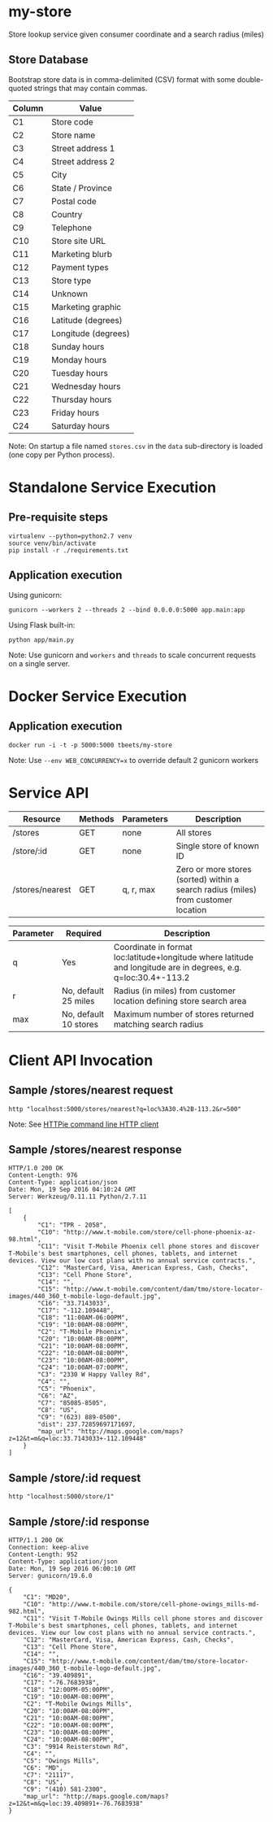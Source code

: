 # my-store

Store lookup service given consumer coordinate and a search radius (miles)

## Store Database

Bootstrap store data is in comma-delimited (CSV) format with some double-quoted strings that may contain commas.

| Column | Value |
| ------ | ----- |
| C1 | Store code |
| C2 | Store name |
| C3 | Street address 1 |
| C4 | Street address 2 |
| C5 | City |
| C6 | State / Province |
| C7 | Postal code |
| C8 | Country |
| C9 | Telephone |
| C10 | Store site URL |
| C11 | Marketing blurb |
| C12 | Payment types |
| C13 | Store type |
| C14 | Unknown |
| C15 | Marketing graphic |
| C16 | Latitude (degrees) |
| C17 | Longitude (degrees) |
| C18 | Sunday hours |
| C19 | Monday hours |
| C20 | Tuesday hours |
| C21 | Wednesday hours |
| C22 | Thursday hours |
| C23 | Friday hours |
| C24 | Saturday hours |

Note: On startup a file named `stores.csv` in the `data` sub-directory is loaded (one copy per Python process). 

# Standalone Service Execution

## Pre-requisite steps

    virtualenv --python=python2.7 venv
    source venv/bin/activate
    pip install -r ./requirements.txt

## Application execution

Using gunicorn:

    gunicorn --workers 2 --threads 2 --bind 0.0.0.0:5000 app.main:app

Using Flask built-in:

    python app/main.py
    
Note: Use gunicorn and `workers` and `threads` to scale concurrent requests on a single server. 

# Docker Service Execution

## Application execution

    docker run -i -t -p 5000:5000 tbeets/my-store

Note: Use `--env WEB_CONCURRENCY=x` to override default 2 gunicorn workers

# Service API

| Resource | Methods | Parameters | Description |
| -------- | ------- | ----------- | ---------- |
| /stores  | GET     | none | All stores |
| /store/:id | GET   | none | Single store of known ID |
| /stores/nearest | GET | q, r, max | Zero or more stores (sorted) within a search radius (miles) from customer location 

| Parameter | Required | Description |
| --------- | -------- | ----------- |
| q | Yes | Coordinate in format loc:latitude+longitude where latitude and longitude are in degrees, e.g. q=loc:30.4+-113.2 |
| r | No, default 25 miles | Radius (in miles) from customer location defining store search area 
| max | No, default 10 stores | Maximum number of stores returned matching search radius |

# Client API Invocation

##  Sample /stores/nearest request


    http "localhost:5000/stores/nearest?q=loc%3A30.4%2B-113.2&r=500"

Note: See [HTTPie command line HTTP client](https://httpie.org/)

## Sample /stores/nearest response

    HTTP/1.0 200 OK
    Content-Length: 976
    Content-Type: application/json
    Date: Mon, 19 Sep 2016 04:10:24 GMT
    Server: Werkzeug/0.11.11 Python/2.7.11
    
    [
        {
            "C1": "TPR - 2058",
            "C10": "http://www.t-mobile.com/store/cell-phone-phoenix-az-98.html",
            "C11": "Visit T-Mobile Phoenix cell phone stores and discover T-Mobile's best smartphones, cell phones, tablets, and internet devices. View our low cost plans with no annual service contracts.",
            "C12": "MasterCard, Visa, American Express, Cash, Checks",
            "C13": "Cell Phone Store",
            "C14": "",
            "C15": "http://www.t-mobile.com/content/dam/tmo/store-locator-images/440_360_t-mobile-logo-default.jpg",
            "C16": "33.7143033",
            "C17": "-112.109448",
            "C18": "11:00AM-06:00PM",
            "C19": "10:00AM-08:00PM",
            "C2": "T-Mobile Phoenix",
            "C20": "10:00AM-08:00PM",
            "C21": "10:00AM-08:00PM",
            "C22": "10:00AM-08:00PM",
            "C23": "10:00AM-08:00PM",
            "C24": "10:00AM-07:00PM",
            "C3": "2330 W Happy Valley Rd",
            "C4": "",
            "C5": "Phoenix",
            "C6": "AZ",
            "C7": "85085-8505",
            "C8": "US",
            "C9": "(623) 889-0500",
            "dist": 237.72859697171697,
            "map_url": "http://maps.google.com/maps?z=12&t=m&q=loc:33.7143033+-112.109448"
        }
    ]

## Sample /store/:id request

    http "localhost:5000/store/1"
    
## Sample /store/:id response
    HTTP/1.1 200 OK
    Connection: keep-alive
    Content-Length: 952
    Content-Type: application/json
    Date: Mon, 19 Sep 2016 06:00:10 GMT
    Server: gunicorn/19.6.0
    
    {
        "C1": "MD20",
        "C10": "http://www.t-mobile.com/store/cell-phone-owings_mills-md-982.html",
        "C11": "Visit T-Mobile Owings Mills cell phone stores and discover T-Mobile's best smartphones, cell phones, tablets, and internet devices. View our low cost plans with no annual service contracts.",
        "C12": "MasterCard, Visa, American Express, Cash, Checks",
        "C13": "Cell Phone Store",
        "C14": "",
        "C15": "http://www.t-mobile.com/content/dam/tmo/store-locator-images/440_360_t-mobile-logo-default.jpg",
        "C16": "39.409891",
        "C17": "-76.7683938",
        "C18": "12:00PM-05:00PM",
        "C19": "10:00AM-08:00PM",
        "C2": "T-Mobile Owings Mills",
        "C20": "10:00AM-08:00PM",
        "C21": "10:00AM-08:00PM",
        "C22": "10:00AM-08:00PM",
        "C23": "10:00AM-08:00PM",
        "C24": "10:00AM-08:00PM",
        "C3": "9914 Reisterstown Rd",
        "C4": "",
        "C5": "Owings Mills",
        "C6": "MD",
        "C7": "21117",
        "C8": "US",
        "C9": "(410) 581-2300",
        "map_url": "http://maps.google.com/maps?z=12&t=m&q=loc:39.409891+-76.7683938"
    }

